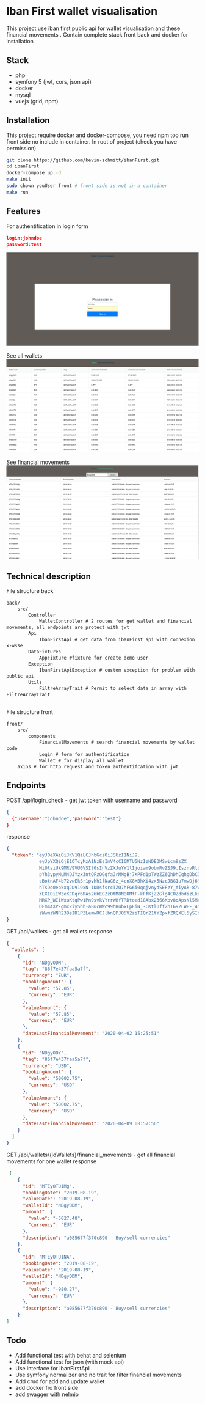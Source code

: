 # Iban First wallet visualisation

This project use iban first public api for wallet visualisation and these financial movements . Contain complete stack front  back and docker for installation

## Stack
- php
- symfony 5 (jwt, cors, json api)
- docker
- mysql
- vuejs (grid, npm)

## Installation
This project require docker and docker-compose, you need npm too run front side no include in container.
In root of project (check you have permission)

```bash
git clone https://github.com/kevin-schmitt/ibanFirst.git
cd ibanFirst
docker-compose up -d
make init
sudo chown youUser front # front side is not in a container
make run
```

## Features

For authentification in login form
``` json
login:johndoe
password:test
```
![Authentification](assets/login.png)

See all wallets
![Authentification](assets/wallets.png)

See financial movements
![Authentification](assets/financial_movements.png)

## Technical description
File structure back
```
back/
    src/
        Controller
            WalletController # 2 routes for get wallet and financial movements, all endpoints are protect with jwt
        Api
            IbanFirstApi # get data from ibanFirst api with connexion x-wsse
        DataFixtures
            AppFixture #fixture for create demo user
        Exception
            IbanFirstApiException # custom exception for problem with public api
        Utils
            FiltreArrayTrait # Permit to select data in array with FiltreArrayTrait
     

```
File structure front
```
front/
    src/
        components
            FinancialMovements # search financial movements by wallet code
            Login # form for authentification
            Wallet # for display all wallet
    axios # for http request and token authentifcation with jwt
```


## Endpoints

POST /api/login_check - get jwt token with username and password
``` json
{
  {"username":"johndoe","password":"test"}
}
```
response
``` json
{
  "token": "eyJ0eXAiOiJKV1QiLCJhbGciOiJSUzI1NiJ9.
            eyJpYXQiOjE1OTcyMzA1NzEsImV4cCI6MTU5NzIzNDE3MSwicm9sZX
            MiOlsiUk9MRV9VU0VSIl0sInVzZXJuYW1lIjoiam9obmRvZSJ9.IsznvRlpPVMZ
            pYh3ypyMLM4DJYzx3ntOFzOGgfaJrMMgBj7KPFd1pTWzZZ6QhDhCqhgDbCDnm4wuFyUAKImp4l1Z
            sBotnAF4b72vwEkSr1pvhh1fNaG6z_4cnX8XBhXi4zx5NzcJBG1u7mwDj6NMVuw8G4OAwSfu3Y6G1KWxyCC2ZW-Q-Hq
            hTsDo0epkxqJD919xN-1DDsfsrcTZQ7hFG6i0qqjvnydSEFzY_AiyAk-87Wg-TmpqIeT8EG8E791Wxe8CnsXRWcLAav2u4lAiYdNo
            XEXIOiIWZeKCDqr6RAs26bEGZzOtM8NBUMfF-kFfKjZZGlg4COZdbdizLkePfOwNM_5KnCRMx6r-DH5DIcub3qos9i3VNOr8coucMmKqOH
            MRXP_WIiWxuKtqPw1Pn9svkVYrrWHfTRDtoed18Abx2366Kpv8oApsNl5Mab8T2NE6Pv9qKK6hcHHlUtAeH5HVFu8tOnvIYvVLjU3Lm5ey
            DFm4AXP-gmxZiyShh-aBucWWc99hHubxLpFiN_-CKtl0ff2hI692LWP-_4ipTm015tUwDDgFgDcdkPUHUrKyjjmt9cfuzsNMaQfrw_fCC3H
            sWwmzWNR23DeID1PZLemwRCJlbnQPJ05V2ziTIQr21tYZpxfZRQXEl5ySIbjyrqUWoGO6nRXD5iFNC33GGc8"
}
```

GET /api/wallets - get all wallets
response
``` json
{
  "wallets": [
    {
      "id": "NDgyODM",
      "tag": "86f7e437faa5a7f",
      "currency": "EUR",
      "bookingAmount": {
        "value": "57.85",
        "currency": "EUR"
      },
      "valueAmount": {
        "value": "57.85",
        "currency": "EUR"
      },
      "dateLastFinancialMovement": "2020-04-02 15:25:51"
    },
    {
      "id": "NDgyODY",
      "tag": "86f7e437faa5a7f",
      "currency": "USD",
      "bookingAmount": {
        "value": "50002.75",
        "currency": "USD"
      },
      "valueAmount": {
        "value": "50002.75",
        "currency": "USD"
      },
      "dateLastFinancialMovement": "2020-04-09 08:57:56"
    }
  ]
}
```

GET /api/wallets/{idWallets}/financial_movements - get all financial movements for one wallet
response
``` json
 [
    {
      "id": "MTEyOTU1Mg",
      "bookingDate": "2019-08-19",
      "valueDate": "2019-08-19",
      "walletId": "NDgyODM",
      "amount": {
        "value": "-5027.48",
        "currency": "EUR"
      },
      "description": "a085677f370c890 - Buy/sell currencies"
    },
    {
      "id": "MTEyOTU1NA",
      "bookingDate": "2019-08-19",
      "valueDate": "2019-08-19",
      "walletId": "NDgyODM",
      "amount": {
        "value": "-980.27",
        "currency": "EUR"
      },
      "description": "a085677f370c890 - Buy/sell currencies"
    }
]
```

## Todo
- Add functional test with behat and selenium
- Add functional test for json (with mock api)
- Use interface for IbanFirstApi
- Use symfony normalizer and no trait for filter financial movements
- Add crud for add and update wallet
- add docker fro front side
- add swagger with nelmio